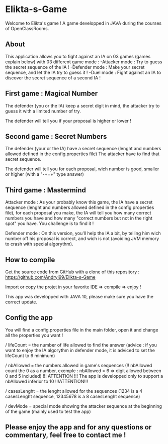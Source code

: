 # Elikta-s-Game
Welcome to Elikta's game ! A game developped in JAVA during the courses of OpenClassRooms.

## About

This application allows you to fight against an IA on 03 games (games explain below) with 03 different game mode : 
  -Attacker mode : Try to guess the secret sequence of the IA !
  -Defender mode : Make your secret sequence, and let the IA try to guess it !
  -Duel mode : Fight against an IA to discover the secret sequence of a second IA !

## First game : Magical Number

The defender (you or the IA) keep a secret digit in mind, the attacker try to guess it with a limited number of try.

The defender will tell you if your proposal is higher or lower ! 

## Second game : Secret Numbers

The defender (your or the IA) have a secret sequence (lenght and numbers allowed defined in the config.properties file)
The attacker have to find that secret sequence.

The defender will tell you for each proposal, wich number is good, smaller or higher (with a "-+=+" type answer)

## Third game : Mastermind

Attacker mode : As your probably know this game, the IA have a secret sequence  (lenght and numbers allowed defined in the config.properties file), for each proposal you make, the IA will tell you how many correct numbers you have and how many "correct numbers but not in the right spot" you have. You challenge is to find it !

Defender mode : On this version, you'll help the IA a bit, by telling him wich number off his proposal is correct, and wich is not (avoiding JVM memory to crash with special algorythm).


## How to compile

Get the source code from GitHub with a clone of this repository : https://github.com/Andryl99/Elikta-s-Game

Import or copy the projet in your favorite IDE => compile => enjoy !

This app was developped with JAVA 10, please make sure you have the correct update.

## Config the app

You will find a config.properties file in the main folder, open it and change all the properties you want !

  / lifeCount = the number of life allowed to find the answer (advice : if you want to enjoy the IA algorythm in defender mode, it is         adviced to set the lifeCount to 6 minimum)
  
  / nbAllowed = the numbers allowed in game's sequences (!! nbAllowed count the 0 as a number, exemple : nbAllowed = 6 => digit allowed       between 0 and 5 included)
       !!! ATTENTION !!! The app is developped only to support a nbAllowed inferior to 10 !!!ATTENTION!!!
       
  / casesLenght = the lenght allowed for the sequences (1234 is a 4 casesLenght sequence, 12345678 is a 8 casesLenght sequence)
  
  / devMode = special mode showing the attacker sequence at the beginning of the game (mainly used to test the app)

## Please enjoy the app and for any questions or commentary, feel free to contact me !

